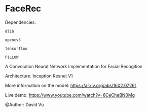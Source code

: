 # FaceRec

Dependencies:

    dlib

    opencv3

    tensorflow

    PILLOW


A Convolution Neural Network Implementation for Facial Recogition

Architecture: Inception Resnet V1 

More information on the model: https://arxiv.org/abs/1602.07261

Live demo: https://www.youtube.com/watch?v=6CeCheBN0Mg


@Author: David Vu
